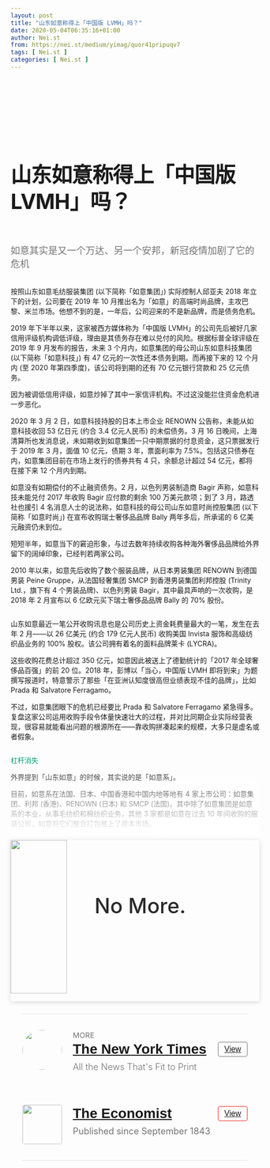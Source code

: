 ```yaml
---
layout: post
title: "山东如意称得上「中国版 LVMH」吗？"
date: 2020-05-04T06:35:16+01:00
author: Nei.st
from: https://nei.st/medium/yimag/quor41pripuqv7
tags: [ Nei.st ]
categories: [ Nei.st ]
---
```


<article class="post-19461 post type-post status-publish format-standard hentry category-yimag" id="post-19461"> <header class="page-header medium Archives"><div class="page-header__image"></div><div class="page-header__content"><h1 class="page-title text-align-center">山东如意称得上「中国版 LVMH」吗？</h1></div> </header><div class="entry-content aesop-entry-content" id="post-19461-content"><link as="font" crossorigin="anonymous" href="//cdn.jsdelivr.net/gh/0nd1jyU39XQ/_/glyph/font-face/0uIzqoZjSuJfvSBnvgXTcApMtcVhMcpr.woff" rel="preload" type="font/woff"/><link as="font" crossorigin="anonymous" href="//cdn.jsdelivr.net/gh/0nd1jyU39XQ/_/glyph/font-face/1sTnSLZWDKucPX6SAk.woff" rel="preload" type="font/woff"/><style>@font-face{font-family:"etQuXe8pln0zqff6VgxLRg";font-display:fallback;src:url(//cdn.jsdelivr.net/gh/0nd1jyU39XQ/_/glyph/font-face/0uIzqoZjSuJfvSBnvgXTcApMtcVhMcpr.woff) format("woff");font-style:normal;font-weight:400}@font-face{font-family:"PingFang-SC-W3";font-display:fallback;src:url(//cdn.jsdelivr.net/gh/0nd1jyU39XQ/_/glyph/font-face/1sTnSLZWDKucPX6SAk.woff) format("woff");font-style:normal;font-weight:400}</style><p class="blog-post__description">如意其实是又一个万达、另一个安邦，新冠疫情加剧了它的危机</p><span id="more-19461"></span><style>.container.large.img { max-width: 1440px; } span.phNnwJb1vcZnORRPE7cBOQ { color: rgba(2, 158, 116, 1); } .container.large.img.edge{max-width:1440px;width:100%}@media (max-width:1460px){.container.large.img.edge .aesop-image-component{margin:0 20px}}@media (max-width:889px){.container.large.img.edge .aesop-image-component{margin:0 5%}}@media (max-width:767px){.container.img.edge{width:100%}.container.img.edge .aesop-image-component{width:90%;margin:0 auto;max-width:800px}}.page-header{padding:110px 0 0}.page-header__content{max-width:800px}.page-title:not(#algolia-search-box){--x-height-multiplier:0.342;--baseline-multiplier:0.22;font-size:42px;line-height:1.3;letter-spacing:-.015em;text-align:left}.entry-content>p:first-of-type{color:rgba(0,0,0,.54);font-size:19px}.entry-content>h2{--x-height-multiplier:0.342;--baseline-multiplier:0.22;font-style:normal;letter-spacing:-.015em;font-family:schnyder-scond-normal-600,etQuXe8pln0zqff6VgxLRg,SF Pro Display,PingFangSC-Thin,graphik-normal-300,PingFang-SC-W3,Segoe UI,Roboto,Microsoft YaHei UI,Source Han Sans SC,Helvetica Neue,Helvetica,Arial,sans-serif;font-weight:400;}.entry-content>h2.graf-after--p{margin-top:56px}.hentry{padding-bottom:0}@media (max-width:767px){.entry-content>h2{font-size:28px;letter-spacing:-.015em;}.entry-content>h2.graf-after--p{margin-top:28px}.entry-content>p:first-of-type{font-size:17px}.page-title:not(#algolia-search-box){font-size:32px;line-height:1.3;letter-spacing:-.015em}} svg#dino { width: 72px; margin-left: 30%; } .entry-content a:not(.button),.entry-content a:not(.button):hover{border-bottom-color:rgba(3, 168, 124, 1)} span.fefac7064e5 { color: rgba(3, 168, 124, 1); }</style><div class="container img"><div class="aspectRatioPlaceholder"><div class="progressiveMedia" data-height="950" data-width="1200"> <img alt="" class="progressiveMedia-image" data-src="https://cdn.jsdelivr.net/gh/0nd1jyU39XQ/_/img/1/4f0dca0fa8260ad9eb2ad2a8c60975a5_1200x950.jpg" src="https://cdn.jsdelivr.net/gh/0nd1jyU39XQ/_/img/1/4f0dca0fa8260ad9eb2ad2a8c60975a5_1200x950.jpg"/></div></div></div><p>按照山东如意毛纺服装集团 (以下简称「如意集团」) 实际控制人邱亚夫 2018 年立下的计划，公司要在 2019 年 10 月推出名为「如意」的高端时尚品牌，主攻巴黎、米兰市场。他想不到的是，一年后，公司迎来的不是新品牌，而是债务危机。</p><p>2019 年下半年以来，这家被西方媒体称为「中国版 LVMH」的公司先后被好几家信用评级机构调低评级，理由是其债务存在难以兑付的风险。根据标普全球评级在 2019 年 9 月发布的报告，未来 3 个月内，如意集团的母公司山东如意科技集团 (以下简称「如意科技」) 有 47 亿元的一次性还本债务到期。而再接下来的 12 个月内 (至 2020 年第四季度)，该公司将到期的还有 70 亿元银行贷款和 25 亿元债务。</p><p>因为被调低信用评级，如意炒掉了其中一家信评机构。不过这没能拦住资金危机进一步恶化。</p><p>2020 年 3 月 2 日，如意科技持股的日本上市企业 RENOWN 公告称，未能从如意科技收回 53 亿日元 (约合 3.4 亿元人民币) 的未偿债务。3 月 16 日晚间，上海清算所也发消息说，未如期收到如意集团一只中期票据的付息资金，这只票据发行于 2019 年 3 月，面值 10 亿元，债期 3 年，票面利率为 7.5%。包括这只债券在内，如意集团目前在市场上发行的债券共有 4 只，余额总计超过 54 亿元，都将在接下来 12 个月内到期。</p><p>如意没有如期偿付的不止融资债务。2 月，以色列男装制造商 Bagir 声称，如意科技未能兑付 2017 年收购 Bagir 应付款的剩余 100 万美元款项；到了 3 月，路透社也援引 4 名消息人士的说法称，如意科技的母公司山东如意时尚控股集团 (以下简称「如意时尚」) 在宣布收购瑞士奢侈品品牌 Bally 两年多后，所承诺的 6 亿美元融资仍未到位。</p><div class="code-block code-block-1" style="margin: 8px 0; clear: both;"><div class="container ads_KbHEVhh8Rw"><div class="card card--blog post-sidebar"><div class="card-body"><div class="logo_ngcontent-kty-0"> </div><div class="iframe-blocker U6XAMK63Vh00WqvF2BacIQ"><div class="background-h60B"> </div><div class="WumZiPCS4MeMw4pxQ"> <ins class="adsbygoogle GQRYJ4ilqIfEmC2iS9UfdQ" data-ad-client="ca-pub-2392282512996260" data-ad-format="fluid" data-ad-layout="in-article" data-ad-slot="8142634852" data-full-width-responsive="false" style="display:block; text-align:center;"></ins> </div></div></div><div class="card-footer"><div class="card-footer-wrapper" layout="row bottom-left"></div></div></div></div></div><p>短短半年，如意当下的窘迫形象，与过去数年持续收购各种海外奢侈品品牌给外界留下的阔绰印象，已经判若两家公司。</p><p>2010 年以来，如意先后收购了数个服装品牌，从日本男装集团 RENOWN 到德国男装 Peine Gruppe，从法国轻奢集团 SMCP 到香港男装集团利邦控股 (Trinity Ltd.，旗下有 4 个男装品牌)、以色列男装 Bagir，其中最具声响的一次收购，是 2018 年 2 月宣布以 6 亿欧元买下瑞士奢侈品品牌 Bally 的 70% 股份。</p><div class="container large img"><div class="aspectRatioPlaceholder"><div class="progressiveMedia" data-height="1999" data-width="2995"> <img alt="" class="progressiveMedia-image lazyload" data-src="https://cdn.jsdelivr.net/gh/0nd1jyU39XQ/_/img/1/9e8453e5c76a1fb6015ef417d6bdde45_2995x1999.jpg" id="zoom-default" src="https://cdn.jsdelivr.net/gh/0nd1jyU39XQ/_/img/1/9e8453e5c76a1fb6015ef417d6bdde45_2995x1999.jpg"/></div></div></div><p>山东如意最近一笔公开收购讯息也是公司历史上资金耗费量最大的一笔，发生在去年 2 月——以 26 亿美元 (约合 179 亿元人民币) 收购美国 Invista 服饰和高级纺织品业务的 100% 股权。该公司拥有着名的面料品牌莱卡 (LYCRA)。</p><p>这些收购花费总计超过 350 亿元，如意因此被送上了德勤统计的「2017 年全球奢侈品百强」的前 20 位。2018 年，彭博以「当心，中国版 LVMH 即将到来」为题撰写报道时，特意警示了那些「在亚洲认知度很高但业绩表现不佳的品牌」，比如 Prada 和 Salvatore Ferragamo。</p><p>不过，如意集团眼下的危机已经要比 Prada 和 Salvatore Ferragamo 紧急得多。复盘这家公司运用收购手段令体量快速壮大的过程，并对比同期企业实际经营表现，很容易就能看出问题的根源所在——靠收购拼凑起来的规模，大多只是虚名或者假象。</p><div class="container img"><div class="aspectRatioPlaceholder"><div class="progressiveMedia" data-height="2950" data-width="1200"> <img alt="" class="progressiveMedia-image lazyload" data-src="https://cdn.jsdelivr.net/gh/0nd1jyU39XQ/_/img/1/3c56ab2d4508e5342260e7f2d9f79f5c_1200x2950.jpg" src="https://cdn.jsdelivr.net/gh/0nd1jyU39XQ/_/img/1/3c56ab2d4508e5342260e7f2d9f79f5c_1200x2950.jpg"/></div></div></div><p><span class="phNnwJb1vcZnORRPE7cBOQ">杠杆消失</span></p><div class="code-block code-block-1" style="margin: 8px 0; clear: both;"><div class="container ads_KbHEVhh8Rw"><div class="card card--blog post-sidebar"><div class="card-body"><div class="logo_ngcontent-kty-0"> </div><div class="iframe-blocker U6XAMK63Vh00WqvF2BacIQ"><div class="background-h60B"> </div><div class="WumZiPCS4MeMw4pxQ"> <ins class="adsbygoogle GQRYJ4ilqIfEmC2iS9UfdQ" data-ad-client="ca-pub-2392282512996260" data-ad-format="fluid" data-ad-layout="in-article" data-ad-slot="8142634852" data-full-width-responsive="false" style="display:block; text-align:center;"></ins> </div></div></div><div class="card-footer"><div class="card-footer-wrapper" layout="row bottom-left"></div></div></div></div></div><p>外界提到「山东如意」的时候，其实说的是「如意系」。</p><p>目前，如意系在法国、日本、中国香港和中国内地等地有 4 家上市公司：如意集团、利邦 (香港)、RENOWN (日本) 和 SMCP (法国)。其中除了如意集团是如意系的本业，从事毛纺织和棉纺织业务，其他 3 家都是如意在过去 10 年间收购的服装公司，如意将它们整合打包推上了资本市场。</p><section class="entry-content preview"><p>若要搞懂如意的操作手段，先要搞懂如意系的架构：一个以如意集团为核心的多层控股体系。</p><p>如意集团的前身，是成立于 1972 年的地方国企：济宁毛纺织厂，2007 年 12 月在深圳证券交易所挂牌上市。2014 年，通过一系列管理层收购方案 (MBO)，如意科技直接加间接掌握了如意集团 59.2% 的股份。而如意科技的控股公司如意时尚，掌握在 1990 年代就在济宁毛纺厂任厂长的邱亚夫的手中。由此，当年 56 岁的邱亚夫成为上市公司如意集团的实际控制人。</p><div class="container img"><div class="aspectRatioPlaceholder"><div class="progressiveMedia" data-height="1793" data-width="2995"> <img alt="" class="progressiveMedia-image lazyload" data-src="https://cdn.jsdelivr.net/gh/0nd1jyU39XQ/_/img/1/bb1dbc9877492f26e9515fdb29aec5ed_2995x1793.jpg" id="zoom-default" src="https://cdn.jsdelivr.net/gh/0nd1jyU39XQ/_/img/1/bb1dbc9877492f26e9515fdb29aec5ed_2995x1793.jpg"/></div></div></div><p>三层资产架构中，如意集团的毛纺织业务是整个「如意系」的资金来源，如意科技和如意时尚则是近年来在海外频频出手的实际投资者。</p><p>但是从上市公司的财报数据来看，如意集团实际可以用以收购扩张的资金几乎为零。</p><div class="code-block code-block-1" style="margin: 8px 0; clear: both;"><div class="container ads_KbHEVhh8Rw"><div class="card card--blog post-sidebar"><div class="card-body"><div class="logo_ngcontent-kty-0"> </div><div class="iframe-blocker U6XAMK63Vh00WqvF2BacIQ"><div class="background-h60B"> </div><div class="WumZiPCS4MeMw4pxQ"> <ins class="adsbygoogle GQRYJ4ilqIfEmC2iS9UfdQ" data-ad-client="ca-pub-2392282512996260" data-ad-format="fluid" data-ad-layout="in-article" data-ad-slot="8142634852" data-full-width-responsive="false" style="display:block; text-align:center;"></ins> </div></div></div><div class="card-footer"><div class="card-footer-wrapper" layout="row bottom-left"></div></div></div></div></div><p>2015 年之前，这家公司唯一的收入项目是销售纺织面料，且唯一产品类别是「精纺呢绒」，一种向纯净绵羊毛里加入一定比例其他纤维制成的服装面料。邱亚夫团队启动海外收购的 2010 年，公司全年营收规模只有 5.1 亿元，经营活动产生的现金流为-5570.5 万元。</p><p>济宁市国资委迄今仍掌握如意毛纺 (如意集团的二号股东) 16.13% 的股权。同时，中国财政部控股的中国东方资产管理有限公司也在如意毛纺持股 31.86%。如意之所以能「以小博大」，主要是善于利用当地政商关系背书带来的产业基金、银行贷款，以及发债融资。</p><p>对莱卡的收购，可以说是展现如意资金筹措能力的一桩经典案例。</p><p>2017 年年初，如意控股启动对莱卡的收购项目时，山东省政府正在推动「新旧动能转换重大工程」，为此设计了规模达 6000 亿元的「新旧动能转换基金」，投资对象正是所谓新一代信息技术和新能源、新材料。莱卡被视为一种新型材料，与羊毛、棉花等纯天然纤维完全不同。</p><p>于是，山东如意与山东新动能基金联合设立了「新动能如意股权投资基金」(以下简称「如意基金」)。据山东省财政厅官网 2019 年 4 月一则标题为《如意集团：基金「织就」新动能》的新闻稿描述，2017 年为收购莱卡项目，如意基金出资 20 亿元，其中包括 4 亿元的财政引导基金，「政府增信，吸引了一批国内外知名的投资机构参与。」</p><p>之后两年，据公开资料显示，如意又利用净资产只有 26 亿元的如意集团，从银行获得了大约 20 亿元的短期借款，发行了价值 25 亿元的公司债券，最终才吃下了莱卡这个估值 179 亿元的交易标的。</p><div class="code-block code-block-1" style="margin: 8px 0; clear: both;"><div class="container ads_KbHEVhh8Rw"><div class="card card--blog post-sidebar"><div class="card-body"><div class="logo_ngcontent-kty-0"> </div><div class="iframe-blocker U6XAMK63Vh00WqvF2BacIQ"><div class="background-h60B"> </div><div class="WumZiPCS4MeMw4pxQ"> <ins class="adsbygoogle GQRYJ4ilqIfEmC2iS9UfdQ" data-ad-client="ca-pub-2392282512996260" data-ad-format="fluid" data-ad-layout="in-article" data-ad-slot="8142634852" data-full-width-responsive="false" style="display:block; text-align:center;"></ins> </div></div></div><div class="card-footer"><div class="card-footer-wrapper" layout="row bottom-left"></div></div></div></div></div><p>基于有限的公开信息，虽然无法完全弄清楚如意系非上市部分的资本实力，但以其核心面料业务的低利润和自身体量来推断，这家公司的收购战略在很大程度上是一场资本游戏——与 2010 年以来万达、安邦、海航、复星、赫美、七匹狼等众多赴海外收购的中国公司的玩法没什么不同。</p><p>过度依赖短期债务的弊端在 2019 年集中爆发，并非没有原因。</p><div class="container img"><div class="aspectRatioPlaceholder"><div class="progressiveMedia" data-height="1153" data-width="1200"> <img alt="" class="progressiveMedia-image lazyload" data-src="https://cdn.jsdelivr.net/gh/0nd1jyU39XQ/_/img/1/e4b06d24f52bb76a86a010b483f5518f_1200x1153.jpg" src="https://cdn.jsdelivr.net/gh/0nd1jyU39XQ/_/img/1/e4b06d24f52bb76a86a010b483f5518f_1200x1153.jpg"/></div></div></div><p>2018 年开始，随着海航、万达出海战略的快速收缩和安邦的分崩离析，各地金融机构都在推行「去杠杆」。赫美集团在公告中很直白地表达了政府的「去杠杆」新政对公司「买买买」战略的影响：「2018 年受国家政策影响，银行及其他金融机构暂缓存量贷款续授信业务，公司融资难度增加。」赫美曾与如意共同竞购 Bally，2018 年融资变难后，赫美终止了对温州崇高百货的收购。</p><p><span class="phNnwJb1vcZnORRPE7cBOQ">中国故事也讲不下去了</span></p><p>即便没有金融机构在 2018 年的紧急「去杠杆」行动，山东如意也越来越难以让人信服它那关于「帮助西方品牌在中国取得新的增长点」的美好故事了。</p><p>愿意与如意系捆绑、一路豪掷的投资者，以及接受并购方案的西方品牌，多少都曾被它的「中国故事」打动。</p><div class="code-block code-block-1" style="margin: 8px 0; clear: both;"><div class="container ads_KbHEVhh8Rw"><div class="card card--blog post-sidebar"><div class="card-body"><div class="logo_ngcontent-kty-0"> </div><div class="iframe-blocker U6XAMK63Vh00WqvF2BacIQ"><div class="background-h60B"> </div><div class="WumZiPCS4MeMw4pxQ"> <ins class="adsbygoogle GQRYJ4ilqIfEmC2iS9UfdQ" data-ad-client="ca-pub-2392282512996260" data-ad-format="fluid" data-ad-layout="in-article" data-ad-slot="8142634852" data-full-width-responsive="false" style="display:block; text-align:center;"></ins> </div></div></div><div class="card-footer"><div class="card-footer-wrapper" layout="row bottom-left"></div></div></div></div></div><p>这是一个由「轻奢+中国市场」组成的故事脚本。麦肯锡的报告显示，2008 年至 2016 年间，中国消费者在境外消费奢侈品的金额占国内人口奢侈品总消费的 3/4。这意味着随着奢侈品销售在西方放缓，中国正在成为一个新的巨大市场。与此同时，因为消费者对价格的在意，价格在 300 美元左右、被认为「负担得起」的轻奢成为可替代选项。光大证券的一份相关报告显示，2016 年全球轻奢品市场规模 1000 亿欧元，占整个奢侈品市场 40%，2010 年至 2015 年的年复合增速达到 9.19%，高于奢侈品市场 7.73% 的增速；中国的轻奢消费起步较晚，但也是全球增速最快的地区。</p><p>常常被如意作为样板展示的案例是法国时尚集团 SMCP。该公司旗下拥有 Maje、Sandro 和 Claudie Pierlot 3 个轻奢品牌，价格定位都在 200 至 400 欧元。如意于 2016 年收购了这家公司，然后在接下来的 3 年里，3 个品牌先后进驻天猫和京东，并在中国线下市场新开了数十家门店，带动 SMCP 的销售额同期增长了一倍。</p><p>但「轻奢」并不是山东如意一开始就明确的收购方向。2019 年 6 月，如意集团发布公告称，将向间接控股股东如意时尚购买其控制的数个服装品牌，包括 Gieves &amp; Hawkes、Kent &amp; Curwen、CERRUTI 1881、D'URBAN 及 Aquascutum 等，这些品牌是如意时尚在 2017 年买下的。将它们转入如意集团的目的，是将这个 A 股上市主体包装成「国际化的轻奢时尚品牌运营平台」。这是如意首次对外明确提出「轻奢」定位。在此之前，它的自我定位和收购对象，一直围绕于「高端」「男装」等意义模糊的关键词。</p><p>山东如意最早的对标公司并非 LVMH，而是意大利男装品牌杰尼亚 (Ermenegildo Zegna)。后者和如意有相似的出身——它最早是 1910 年代由意大利人 Ermenegildo Zegna 创立的同名羊毛纺织厂，1960 年代，他的两个儿子在接手生意后又推出了同名成衣品牌。这个品牌后来成为高端男装品牌的代表。</p><p>同样出身于毛纺厂，如意也一直试图树立自有品牌，以进入利润率更高的产业链下游。2000 年，还是山东济宁毛纺织厂的如意就决定在羊毛面料之外创立一个服装自有品牌，但是并没有打响名气。2011 年，如意集团又推出两个自有高端成衣品牌——皇家如意和英迪龙，之后这个名单上陆续加入了一连串新名字：路嘉纳、山樱，以及乐 e 生活，但其财报从未透露这些不太为人所知的自有品牌销量如何。</p><p>自有品牌发展之路失意后，邱亚夫在 2018 年 11 月接受彭博采访时转而表示，山东如意要通过收购的方式来建立一个「中国版的 LVMH」——轻奢版的。</p><div class="code-block code-block-1" style="margin: 8px 0; clear: both;"><div class="container ads_KbHEVhh8Rw"><div class="card card--blog post-sidebar"><div class="card-body"><div class="logo_ngcontent-kty-0"> </div><div class="iframe-blocker U6XAMK63Vh00WqvF2BacIQ"><div class="background-h60B"> </div><div class="WumZiPCS4MeMw4pxQ"> <ins class="adsbygoogle GQRYJ4ilqIfEmC2iS9UfdQ" data-ad-client="ca-pub-2392282512996260" data-ad-format="fluid" data-ad-layout="in-article" data-ad-slot="8142634852" data-full-width-responsive="false" style="display:block; text-align:center;"></ins> </div></div></div><div class="card-footer"><div class="card-footer-wrapper" layout="row bottom-left"></div></div></div></div></div><p>LVMH 也是靠一路收购，从一个旅行箱起家的品牌，成长为今天全球最大的奢侈品集团。但是山东如意前期收入囊中的一堆「高端男装」品牌，真正称得上轻奢级的没有几个，所以如意能讲的全部故事只剩下「中国市场」。这方面 SMCP 看起来还比较成功，但很难复制。</p><p>被收购之前，SMCP 连续 6 年营收增长超越 20%，旗下品牌也拥有良好的品牌认知度。在全球轻奢市场，Sandro 和 Maje 两个品牌无论是服饰销售额还是店铺数量，均位居全球前十。但如意手中其他的标的，局面完全相反。日本 RENOWN 在 2010 年被收购时已连续亏损十多年，香港利邦控股则连亏 3 年。</p><p>SMCP 的成功最多只能说明如意那次选货的眼光不错。而山东如意和 LVMH 最大的不同，在于前者只拥有制造商的经验，自身从来没有成功推出过一个品牌，LVMH 则是从做品牌起家，公司创立的首个品牌就是 Louis Vuitton。从收购之后对品牌的整合能力和自身的零售能力上，如意作为一家产业链上游企业，对被收购的服装品牌的帮助很有限。</p><p>RENOWN 就是一个这样的例子。据日经中文网今年 3 月的报道，RENOWN 进入山东如意的旗下后，原本 40 多个品牌已减至半数以下，关停亏损业务使得业绩一度改善，但如意并没有帮它实现真正的增长。2011 年，RENOWN 与如意在中国设立合资公司，计划开设 1000 家店铺销售 RENOWN 的休闲男服，但因业绩低迷，已于 2014 年全部撤店。RENOWN 的社长评价认为，山东如意「缺乏零售经验」，RENOWN 也「不适应中国商业惯例」，所以如意始终无法成功地把 RENOWN 开进中国线下商业的「黄金地段」。</p><p>管理一家面料工厂和运营一个品牌、领导一个时尚集团，是两种完全不同的生意。一个以成本效率为核心，另一个的任务关键是处理消费者关系，以及管理好品牌梯队。一位接近 Bally 交易的人士对《第一财经》杂志称，如意迄今也没有一个在集团层面管理所有已收购品牌的零售团队，每个品牌仍在各自运行。</p><p><span class="phNnwJb1vcZnORRPE7cBOQ">难以反哺的本业</span></p><div class="code-block code-block-1" style="margin: 8px 0; clear: both;"><div class="container ads_KbHEVhh8Rw"><div class="card card--blog post-sidebar"><div class="card-body"><div class="logo_ngcontent-kty-0"> </div><div class="iframe-blocker U6XAMK63Vh00WqvF2BacIQ"><div class="background-h60B"> </div><div class="WumZiPCS4MeMw4pxQ"> <ins class="adsbygoogle GQRYJ4ilqIfEmC2iS9UfdQ" data-ad-client="ca-pub-2392282512996260" data-ad-format="fluid" data-ad-layout="in-article" data-ad-slot="8142634852" data-full-width-responsive="false" style="display:block; text-align:center;"></ins> </div></div></div><div class="card-footer"><div class="card-footer-wrapper" layout="row bottom-left"></div></div></div></div></div><p>制造业老板常常以利润率的「微笑曲线」为理由提出转型，但它可能只是现有工厂订单无法再上一个台阶的借口。</p><p>把如意集团历年从毛纺业务中获得的收入拉出来，可以看到，2010 年这个生意的规模是 5.01 亿元，发展到 2018 年，业务规模不升反降，只录得 4.83 亿元收入。</p><p>这种规模见顶有两层含义，一层是它已经很难再找到新客户，这种状况迫使公司走向收购，寻求外部增长；另一层面，也意味着如意在近 10 年内通过收购的数十个服装品牌，并没有帮助它的毛纺面料业务获得太多的体系内订单。</p><p>财报显示，多年以来，如意 60% 以上的毛纺产品市场都在国内，仅有大概 30% 至 40% 的产品销往海外。这与这家公司已经在海外市场努力了那么多年的收购战略也不合拍。</p><div class="container img"><div class="aspectRatioPlaceholder"><div class="progressiveMedia" data-height="2514" data-width="1200"> <img alt="" class="progressiveMedia-image lazyload" data-src="https://cdn.jsdelivr.net/gh/0nd1jyU39XQ/_/img/1/92a9838b28607f5486ee3864f78d4a07_1200x2514.jpg" src="https://cdn.jsdelivr.net/gh/0nd1jyU39XQ/_/img/1/92a9838b28607f5486ee3864f78d4a07_1200x2514.jpg"/></div></div></div><p>在如意毛纺业务的营收结构中，每年排名前五位的大客户的采购额都在 40% 左右。2015 年之前，如意每年都会公布前五大客户的公司名字，除了第一大采购商如意科技 (约 20%) 和日铁住金物产每年都出现在榜单上外，其他大客户的采购关系并不稳定。先后出现在客户名单上的公司包括希努尔男装、宁波罗蒙、温州庄吉服饰等。外界传言阿玛尼 (Armari)、博柏利 (Burberry) 等品牌都采购如意的面料，但这类消息未曾出现在如意的财报及其高管团队的对外发言中。</p><div class="container img"><div class="aspectRatioPlaceholder"><div class="progressiveMedia" data-height="2593" data-width="1200"> <img alt="" class="progressiveMedia-image lazyload" data-src="https://cdn.jsdelivr.net/gh/0nd1jyU39XQ/_/img/1/6e7719a2930ad5010224a71362444fa2_1200x2593.jpg" src="https://cdn.jsdelivr.net/gh/0nd1jyU39XQ/_/img/1/6e7719a2930ad5010224a71362444fa2_1200x2593.jpg"/></div></div></div><p>当一门生意的一半命脉掌握在四五个不是那么稳定的大客户手上时，很难说它是一门好生意。2015 年之后，如意集团已不再公布前五大客户的具体名称。</p><div class="code-block code-block-1" style="margin: 8px 0; clear: both;"><div class="container ads_KbHEVhh8Rw"><div class="card card--blog post-sidebar"><div class="card-body"><div class="logo_ngcontent-kty-0"> </div><div class="iframe-blocker U6XAMK63Vh00WqvF2BacIQ"><div class="background-h60B"> </div><div class="WumZiPCS4MeMw4pxQ"> <ins class="adsbygoogle GQRYJ4ilqIfEmC2iS9UfdQ" data-ad-client="ca-pub-2392282512996260" data-ad-format="fluid" data-ad-layout="in-article" data-ad-slot="8142634852" data-full-width-responsive="false" style="display:block; text-align:center;"></ins> </div></div></div><div class="card-footer"><div class="card-footer-wrapper" layout="row bottom-left"></div></div></div></div></div><p>2020 年第一季度爆发的新冠疫情，加剧了如意系以「如意科技」为主体的债务危机。地方政府虽有意救助这家曾为当地带来无数光环的企业，但当前更重要的任务，在于如何缓解新冠疫情对整体经济态势造成的压力。此前，据财新网 2019 年 9 月的一篇报道，在民企发债接连爆雷的背景下，山东省内向政府申请纾困的民企已达到 2000 到 3000 家。</p><p>去年 10 月，国资背景的济宁城投以 35 亿元买下了如意科技 26% 的股权，成为仅次于如意时尚的第二大股东。但是据《华夏时报》报道，今年 1 月济宁城投向济宁仲裁委员会申请资产保全，要求冻结济宁如意高新纤维材料 (以下简称「如意高新」)44.21% 的股权，后者是如意 179 亿元全资收购美国 Invista 莱卡项目的国内公司主体。</p><p>这些信号透露出，如意的财务危机可能要比外界想象的严重。2019 年上半年，如意科技通过抛售资产获得 31 亿元现金，截至目前，其手中上市公司的股权几乎已全部质押。标普预计，该公司未来可能抛售的资产还包括持有的一家巴基斯坦发电厂 50% 的股份、山东省内一处商业综合体及土地、工业地产，以及如意系业绩表现最好的投资项目——SMCP 集团的股份。</p><p>如意历时 3 年才完成为莱卡的收购，原本打的算盘，是想利用如意高新这个主体尽快登陆科创板，从身后一连串的债务压力中解套。2019 年 6 月，如意在济宁总部召开「如意莱卡科创板上市启动会」。当年 8 月，如意又制造了一场盛大的保荐机构和承销商签约仪式。但是从那之后，外界再没有听到过关于如意在科创板上市的任何进展。</p><p>如今，济宁城投获法院批准已冻结了如意高新的近半数股权，这一动作除了会断掉如意潜在的融资来源，还可能触发莱卡项目背后其他资本方的异动——还记得前文交代过的如意以小博大、广纳外部资金组团拿下该项目的过程吗？不管如意的初衷是长续经营还是资本运作，一旦收购资金大部分来自外部财团，它就不得不遵循「资本需要通过上市套现离场」的游戏规则。</p><p>不然，如意的下一个收购案，就再不会有谁愿意伸出援手了。</p><div class="code-block code-block-1" style="margin: 8px 0; clear: both;"><div class="container ads_KbHEVhh8Rw"><div class="card card--blog post-sidebar"><div class="card-body"><div class="logo_ngcontent-kty-0"> </div><div class="iframe-blocker U6XAMK63Vh00WqvF2BacIQ"><div class="background-h60B"> </div><div class="WumZiPCS4MeMw4pxQ"> <ins class="adsbygoogle GQRYJ4ilqIfEmC2iS9UfdQ" data-ad-client="ca-pub-2392282512996260" data-ad-format="fluid" data-ad-layout="in-article" data-ad-slot="8142634852" data-full-width-responsive="false" style="display:block; text-align:center;"></ins> </div></div></div><div class="card-footer"><div class="card-footer-wrapper" layout="row bottom-left"></div></div></div></div></div></section><style>.wxyz{max-width:828px;box-sizing:border-box;width:100%;margin-right:auto;margin-left:auto;padding-right:24px;padding-left:24px;display:block}.fvfw{border-top:1px solid rgba(0,0,0,.1);border-bottom:1px solid rgba(0,0,0,.1);padding-top:32px;margin-bottom:25px;margin-top:25px}.fzga{min-height:80px;margin-bottom:32px;position:relative;display:block}.gdge{position:absolute}.dlgg{width:80px;position:relative;height:80px}.fggd{pointer-events:none;left:-5px;top:-5px;height:calc(100% + 10px);width:calc(100% + 10px);position:absolute;fill:#03a87c}.gmcl{border-radius:50%;width:80px;height:80px;display:block}.gngo{display:flex;padding-left:102px;font-family:medium-content-sans-serif-font,-apple-system,BlinkMacSystemFont,Segoe UI,Roboto,Oxygen,Ubuntu,Cantarell,Open Sans,Helvetica Neue,sans-serif;letter-spacing:0;font-weight:400;font-style:normal;text-rendering:optimizeLegibility;-webkit-font-smoothing:antialiased;-moz-osx-font-smoothing:grayscale;-moz-font-feature-settings:"liga" on;color:rgba(0,0,0,.84);font-size:20px;line-height:1.4}.apcq{text-transform:uppercase;font-size:15px;color:rgba(0,0,0,.54);margin:0}span.svgIcon--arrowRight{color:rgba(0,0,0,.54)!important;fill:rgba(0,0,0,.54)!important;display:inline-block;height:19px;line-height:19px}.gngq{margin-bottom:6px;padding-left:102px}.acag,.gngq{display:flex}.acag{justify-content:space-between;align-items:center;width:100%}h2.apgr{font-family:medium-content-sans-serif-font,Lucida Grande,Lucida Sans Unicode,Lucida Sans,Geneva,Arial,sans-serif;font-size:28px;font-weight:600;line-height:36px;color:rgba(0,0,0,.84);margin:0}.fvfw a{border-bottom:none!important}button.gtbn{padding:4px 12px;text-decoration:none;display:inline-block;border-style:solid;border-width:1px;border-radius:4px;background:0;letter-spacing:0;font-size:15.8px;line-height:20px;font-style:normal;box-sizing:border-box}.nyt,button.gtbn.nyt:active,button.gtbn.nyt:focus,button.gtbn.nyt:hover{border-color:rgba(0,0,0,.54);color:rgba(0,0,0,.84);fill:rgba(0,0,0,.84)}.eco,.eco:active,.eco:focus,.eco:hover{border-color:#f02114;fill:#f02114;color:#cc2718}.gngy{max-width:555px;display:flex;padding-left:102px}.gzn{max-width:450px;display:block}h4.hahb{line-height:24px;font-size:18px;color:rgba(0,0,0,.54);margin:0;clear:both;font-weight:300}.hahb b{font-weight:400;font-family:medium-content-sans-serif-font,-apple-system,BlinkMacSystemFont,Segoe UI,Roboto,Oxygen,Ubuntu,Cantarell,Open Sans,Helvetica Neue,sans-serif}.fjhc{display:none}.fxn{padding-top:32px}img.bqgg{width:80px;height:80px;border-radius:4px}.bt{display:inline-block}.gnhd{max-width:550px;display:flex;padding-left:102px}.dndo{background:linear-gradient(hsla(0,0%,100%,0),#fff);position:relative;height:150px;margin-top:-150px;margin-bottom:10px;width:100%}.bqdn,.dndo{display:block}.bqdn{max-width:800px;margin:auto;box-shadow:0 2px 10px rgba(0,0,0,.15);border-radius:4px}.agdr{display:flex}.abcn{display:block}.agdr img,.fvfw img,.fvfw svg{vertical-align:middle}.abcn img{padding-bottom:16px}.dudv{padding:48px 56px}h3.dwam{font-weight:500!important;font-style:normal!important;text-align:inherit;letter-spacing:0;font-size:42px!important;line-height:48px!important;transform:translateY(1.5px);font-family:neist-display-font,SF Pro Display,PingFangSC-Thin,graphik-normal-300,PingFang-SC-W3,Segoe UI,Roboto,Microsoft YaHei UI,Source Han Sans SC,Helvetica Neue,Helvetica,Arial,sans-serif;color:rgba(0,0,0,.84);fill:rgba(0,0,0,.84)}.fjbw{display:none}@media (max-width:848px){.bqdn{margin:0 18px}.agdr{text-align:center;flex-direction:column}.abcg{display:none}.dudv{padding:28px 16px 12px}h3.dwam{font-size:28px!important;line-height:32px!important;transform:translateY(1px)}.fjbw{display:block}.gbaj{align-items:center;margin-bottom:24px;display:flex}.gdge{position:relative;width:102px}.gngo,.gngq{padding-left:0}.gngq{margin-bottom:6px;display:flex}.gngy{padding-left:0}.fjhc,.gngy{display:block}.fjhc{margin-top:24px}.gnhd{padding-left:0;display:block}}section.entry-content.preview{padding-top:0;display:none}section.entry-content.preview>p:first-of-type{color:rgba(0,0,0,.84);font-size:100%}.fe.n.el a,.fe.n.el a:hover{border-bottom:none}</style><div class="dndo"></div><div class="bqdn"><div class="agdr"><div class="abcn abcg"> <img class="dt" height="310" src="https://cdn.jsdelivr.net/gh/0nd1jyU39XQ/_/img/1/0_GLFDRIpcedGcmuSg.png" width="114"/></div><div class="dudv abcn"><h3 class="dwam">No More.</h3></div><div class="fjbw"> <img class="" height="60" src="https://cdn.jsdelivr.net/gh/0nd1jyU39XQ/_/img/1/1_K4MHnSAfehAx3IJQxj7tfg.png" width="300"/></div></div></div><section class="wxyz"><div class="fvfw"><div class="fzga"> <span class="gbaj"><div class="gdge"> <a href="https://nei.st/medium/nytimes"><div class="dlgg"> <img class="gmcl" height="80" src="https://cdn.jsdelivr.net/gh/0nd1jyU39XQ/_/img/1/1_lDzXmG7cKomswLcrSYVVFQ.png" width="80"/></div></a></div><span class="abcn"><div class="gngo"> <span class="apcq">MORE</span><span class="svgIcon--arrowRight"></span></div><div class="gngq"><div class="acag"><h2 class="apgr"><a href="https://nei.st/medium/nytimes">The New York Times</a></h2><div class="abcn abcg"> <button class="gtbn nyt"><a href="https://nei.st/medium/nytimes">View</a></button></div></div></div></span></span><div class="gngy"><div class="gzn"><h4 class="hahb">All the News That's Fit to Print</h4></div><div class="fjhc"> <button class="gtbn nyt"><a href="https://nei.st/medium/nytimes">View</a></button></div></div></div><div class="fxn"></div><div class="fzga"> <span class="gbaj"><div class="gdge"> <a href="https://nei.st/medium/economist"><img class="bqgg" height="80" src="https://cdn.jsdelivr.net/gh/0nd1jyU39XQ/_/img/1/1_ckkT5DtC2JLdBGWGk-PsVA.png" width="80"/></a></div><span class="abcn"><div class="gngq"><div class="acag"><h2 class="apgr"><a class="cvcw" href="https://nei.st/medium/economist">The Economist</a></h2><div class="abcn abcg"><div class="bt"> <button class="gtbn eco"><a href="https://nei.st/medium/economist">View</a></button></div></div></div></div></span></span><div class="gnhd"><div class="gzn"><h4 class="hahb"><b>Published since September 1843</b></h4></div></div></div></div></section></div></article>
